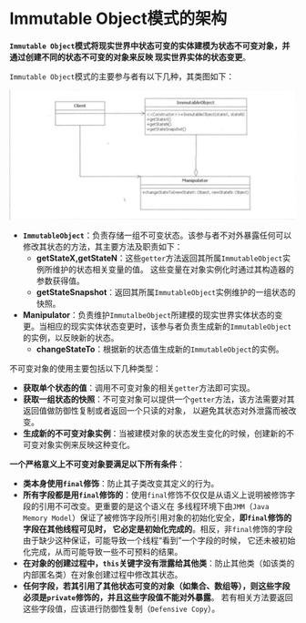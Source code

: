 Immutable Object模式的架构
==================================================================================
**`Immutable Object`模式将现实世界中状态可变的实体建模为状态不可变对象，并通过创建不同的状态不可变的对象来反映
现实世界实体的状态变更**。

`Immutable Object`模式的主要参与者有以下几种，其类图如下：

![Immutable Object类图](img/p1.png)

+ **`ImmutableObject`**：负责存储一组不可变状态。该参与者不对外暴露任何可以修改其状态的方法，其主要方法及职责如下：
    + **getStateX,getStateN**：这些`getter`方法返回其所属`ImmutableObject`实例所维护的状态相关变量的值。
    这些变量在对象实例化时通过其构造器的参数获得值。
    + **getStateSnapshot**：返回其所属`ImmutableObject`实例维护的一组状态的快照。
+ **Manipulator**：负责维护`ImmutalbeObject`所建模的现实世界实体状态的变更。当相应的现实实体状态变更时，该参与者负责生成新的`ImmutableObject`的实例，以反映新的状态。
    + **changeStateTo**：根据新的状态值生成新的`ImmutableObject`的实例。

不可变对象的使用主要包括以下几种类型：
+ **获取单个状态的值**：调用不可变对象的相关`getter`方法即可实现。
+ **获取一组状态的快照**：不可变对象可以提供一个`getter`方法，该方法需要对其返回值做防御性复制或者返回一个只读的对象，
以避免其状态对外泄露而被改变。
+ **生成新的不可变对象实例**：当被建模对象的状态发生变化的时候，创建新的不可变对象实例来反映这种变化。

**一个严格意义上不可变对象要满足以下所有条件**：
+ **类本身使用`final`修饰**：防止其子类改变其定义的行为。
+ **所有字段都是用`final`修饰的**：使用`final`修饰不仅仅是从语义上说明被修饰字段的引用不可改变。更重要的是这个语义在
多线程环境下由`JMM`（`Java Memory Model`）保证了被修饰字段所引用对象的初始化安全，**即`final`修饰的字段在其他线程可见时，
它必定是初始化完成的**。相反，非`final`修饰的字段由于缺少这种保证，可能导致一个线程“看到”一个字段的时候，
它还未被初始化完成，从而可能导致一些不可预料的结果。
+ **在对象的创建过程中，`this`关键字没有泄露给其他类**：防止其他类（如该类的内部匿名类）在对象创建过程中修改其状态。
+ **任何字段，若其引用了其他状态可变的对象（如集合、数组等），则这些字段必须是`private`修饰的，并且这些字段值不能对外暴露**。
若有相关方法要返回这些字段值，应该进行防御性复制（`Defensive Copy`）。
